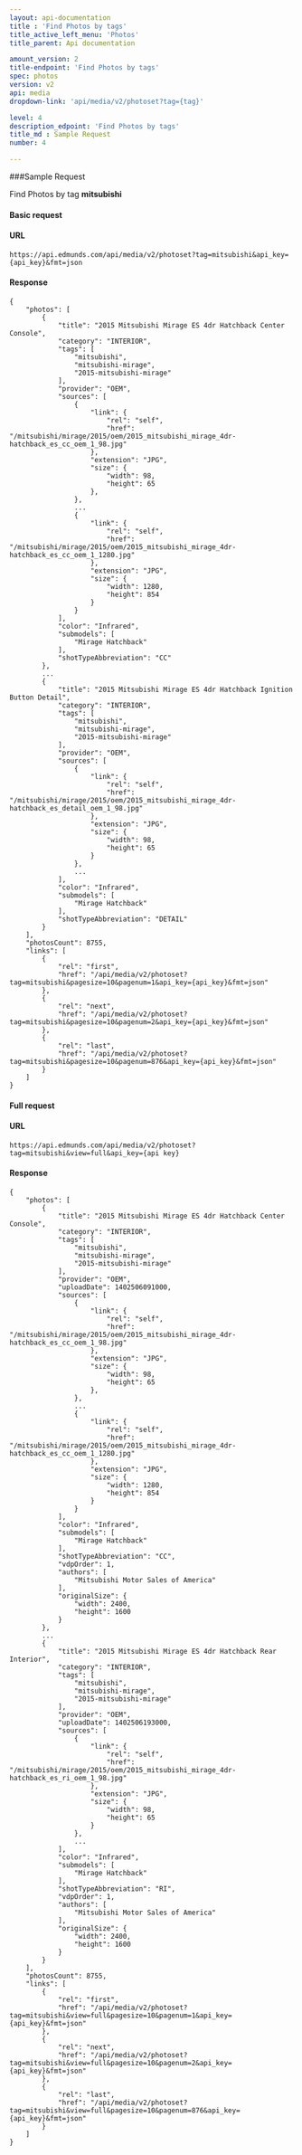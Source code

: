 ```yaml
---
layout: api-documentation
title : 'Find Photos by tags'
title_active_left_menu: 'Photos'
title_parent: Api documentation

amount_version: 2
title-endpoint: 'Find Photos by tags'
spec: photos
version: v2
api: media
dropdown-link: 'api/media/v2/photoset?tag={tag}'

level: 4
description_edpoint: 'Find Photos by tags'
title_md : Sample Request
number: 4

---
```



###Sample Request

Find Photos by tag **mitsubishi**

#### Basic request

#### URL

    https://api.edmunds.com/api/media/v2/photoset?tag=mitsubishi&api_key={api_key}&fmt=json

#### Response

    {
        "photos": [
            {
                "title": "2015 Mitsubishi Mirage ES 4dr Hatchback Center Console",
                "category": "INTERIOR",
                "tags": [
                    "mitsubishi",
                    "mitsubishi-mirage",
                    "2015-mitsubishi-mirage"
                ],
                "provider": "OEM",
                "sources": [
                    {
                        "link": {
                            "rel": "self",
                            "href": "/mitsubishi/mirage/2015/oem/2015_mitsubishi_mirage_4dr-hatchback_es_cc_oem_1_98.jpg"
                        },
                        "extension": "JPG",
                        "size": {
                            "width": 98,
                            "height": 65
                        },
                    },
                    ...
                    {
                        "link": {
                            "rel": "self",
                            "href": "/mitsubishi/mirage/2015/oem/2015_mitsubishi_mirage_4dr-hatchback_es_cc_oem_1_1280.jpg"
                        },
                        "extension": "JPG",
                        "size": {
                            "width": 1280,
                            "height": 854
                        }
                    }
                ],
                "color": "Infrared",
                "submodels": [
                    "Mirage Hatchback"
                ],
                "shotTypeAbbreviation": "CC"
            },
            ...
            {
                "title": "2015 Mitsubishi Mirage ES 4dr Hatchback Ignition Button Detail",
                "category": "INTERIOR",
                "tags": [
                    "mitsubishi",
                    "mitsubishi-mirage",
                    "2015-mitsubishi-mirage"
                ],
                "provider": "OEM",
                "sources": [
                    {
                        "link": {
                            "rel": "self",
                            "href": "/mitsubishi/mirage/2015/oem/2015_mitsubishi_mirage_4dr-hatchback_es_detail_oem_1_98.jpg"
                        },
                        "extension": "JPG",
                        "size": {
                            "width": 98,
                            "height": 65
                        }
                    },
                    ...
                ],
                "color": "Infrared",
                "submodels": [
                    "Mirage Hatchback"
                ],
                "shotTypeAbbreviation": "DETAIL"
            }
        ],
        "photosCount": 8755,
        "links": [
            {
                "rel": "first",
                "href": "/api/media/v2/photoset?tag=mitsubishi&pagesize=10&pagenum=1&api_key={api_key}&fmt=json"
            },
            {
                "rel": "next",
                "href": "/api/media/v2/photoset?tag=mitsubishi&pagesize=10&pagenum=2&api_key={api_key}&fmt=json"
            },
            {
                "rel": "last",
                "href": "/api/media/v2/photoset?tag=mitsubishi&pagesize=10&pagenum=876&api_key={api_key}&fmt=json"
            }
        ]
    }


#### Full request

#### URL

    https://api.edmunds.com/api/media/v2/photoset?tag=mitsubishi&view=full&api_key={api key}

#### Response

    {
        "photos": [
            {
                "title": "2015 Mitsubishi Mirage ES 4dr Hatchback Center Console",
                "category": "INTERIOR",
                "tags": [
                    "mitsubishi",
                    "mitsubishi-mirage",
                    "2015-mitsubishi-mirage"
                ],
                "provider": "OEM",
                "uploadDate": 1402506091000,
                "sources": [
                    {
                        "link": {
                            "rel": "self",
                            "href": "/mitsubishi/mirage/2015/oem/2015_mitsubishi_mirage_4dr-hatchback_es_cc_oem_1_98.jpg"
                        },
                        "extension": "JPG",
                        "size": {
                            "width": 98,
                            "height": 65
                        },
                    },
                    ...
                    {
                        "link": {
                            "rel": "self",
                            "href": "/mitsubishi/mirage/2015/oem/2015_mitsubishi_mirage_4dr-hatchback_es_cc_oem_1_1280.jpg"
                        },
                        "extension": "JPG",
                        "size": {
                            "width": 1280,
                            "height": 854
                        }
                    }
                ],
                "color": "Infrared",
                "submodels": [
                    "Mirage Hatchback"
                ],
                "shotTypeAbbreviation": "CC",
                "vdpOrder": 1,
                "authors": [
                    "Mitsubishi Motor Sales of America"
                ],
                "originalSize": {
                    "width": 2400,
                    "height": 1600
                }
            },
            ...
            {
                "title": "2015 Mitsubishi Mirage ES 4dr Hatchback Rear Interior",
                "category": "INTERIOR",
                "tags": [
                    "mitsubishi",
                    "mitsubishi-mirage",
                    "2015-mitsubishi-mirage"
                ],
                "provider": "OEM",
                "uploadDate": 1402506193000,
                "sources": [
                    {
                        "link": {
                            "rel": "self",
                            "href": "/mitsubishi/mirage/2015/oem/2015_mitsubishi_mirage_4dr-hatchback_es_ri_oem_1_98.jpg"
                        },
                        "extension": "JPG",
                        "size": {
                            "width": 98,
                            "height": 65
                        }
                    },
                    ...
                ],
                "color": "Infrared",
                "submodels": [
                    "Mirage Hatchback"
                ],
                "shotTypeAbbreviation": "RI",
                "vdpOrder": 1,
                "authors": [
                    "Mitsubishi Motor Sales of America"
                ],
                "originalSize": {
                    "width": 2400,
                    "height": 1600
                }
            }
        ],
        "photosCount": 8755,
        "links": [
            {
                "rel": "first",
                "href": "/api/media/v2/photoset?tag=mitsubishi&view=full&pagesize=10&pagenum=1&api_key={api_key}&fmt=json"
            },
            {
                "rel": "next",
                "href": "/api/media/v2/photoset?tag=mitsubishi&view=full&pagesize=10&pagenum=2&api_key={api_key}&fmt=json"
            },
            {
                "rel": "last",
                "href": "/api/media/v2/photoset?tag=mitsubishi&view=full&pagesize=10&pagenum=876&api_key={api_key}&fmt=json"
            }
        ]
    }
